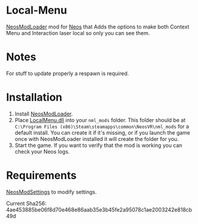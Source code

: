 # Local-Menu
[NeosModLoader](https://github.com/zkxs/NeosModLoader) mod for [Neos](https://neos.com/) that Adds the options to make both Context Menu and Interaction laser local so only you can see them.

# Notes
For stuff to update properly a respawn is required.
 
# Installation
1. Install [NeosModLoader](https://github.com/zkxs/NeosModLoader).
2. Place [LocalMenu.dll](https://github.com/LeCloutPanda/Local-Menu/releases/tag/v1.0.1) into your `nml_mods` folder. This folder should be at `C:\Program Files (x86)\Steam\steamapps\common\NeosVR\nml_mods` for a default install. You can create it if it's missing, or if you launch the game once with NeosModLoader installed it will create the folder for you.
3. Start the game. If you want to verify that the mod is working you can check your Neos logs.

# Requirements
[NeosModSettings](https://github.com/badhaloninja/NeosModSettings) to modify settings.

Current Sha256: 4ae453885be06f8d70e468e86aab35e3b45fe2a95078c1ae2003242e818cb49d
